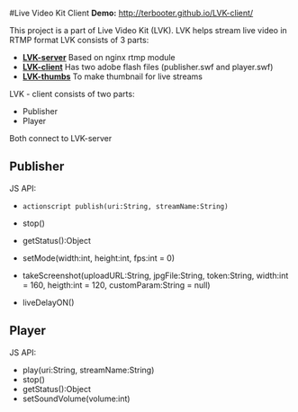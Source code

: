 #Live Video Kit Client
**Demo:** http://terbooter.github.io/LVK-client/

This project is a part of Live Video Kit (LVK).
LVK helps stream live video in RTMP format
LVK consists of 3 parts:
* [**LVK-server**](https://github.com/terbooter/LVK-server) Based on nginx rtmp module
* [**LVK-client**](https://github.com/terbooter/LVK-client) Has two adobe flash files (publisher.swf and player.swf)
* [**LVK-thumbs**](https://github.com/terbooter/LVK-thumbs) To make thumbnail for live streams

LVK - client consists of two parts:
* Publisher
* Player

Both connect to LVK-server

## Publisher
JS API:
* `actionscript publish(uri:String, streamName:String)`
* stop()
* getStatus():Object
* setMode(width:int, height:int, fps:int = 0)
* takeScreenshot(uploadURL:String,
                 jpgFile:String,
                 token:String,
                 width:int = 160,
                 heigth:int = 120,
                 customParam:String = null)

* liveDelayON()

## Player
JS API:
* play(uri:String, streamName:String)
* stop()
* getStatus():Object
* setSoundVolume(volume:int)